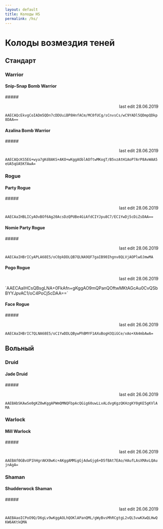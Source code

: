 ```yaml
---
layout: default
title: Колоды HS
permalink: /hs/
---
```


# Колоды возмездия теней
## Стандарт 
### Warrior
#### Snip-Snap Bomb Warrior 
#####<p align="right">last edit 28.06.2019</p> 
`AAECAQcEkvgCoIADm5QDn7cDDUuiBP8HnfACm/MC0fUCg/sCnvsCs/wC9YADl5QDmpQDkp8DAA==`

#### Azalina Bomb Warrior
#####<p align="right">last edit 28.06.2019</p>
`AAECAQcKS5EG+wya7gKd8AKS+AKO+wKggAOblAOftwMKogT/B5vzAtH1AoP7ArP8AvWAA5eUA5qUA5KfAwA=`

### Rogue
#### Party Rogue
#####<p align="right">last edit 28.06.2019</p>
`AAECAaIHBLICyAOvBOf6Ag20AcsDzQPUBe4GiAfdCIYJpu8C7/EC1YwDj5cDiZsDAA==`

#### Nomie Party Rogue
#####<p align="right">last edit 28.06.2019</p>
`AAECAaIHBrICyAPLA68E5/oC0pkDDLQB7QLNA9QF7gaIB90Ihgnv8QLVjAOPlwOJmwMA`

#### Pogo Rogue
<p align="right">last edit 28.06.2019</p> 
`AAECAaIHCsQBsgLNA+0FkAfn+gKggAO9mQPanQOftwMKtAGcAu0CvQSbBYYJpvAC1/oC4PoCj5cDAA==`

#### Face Rogue
#####<p align="right">last edit 26.06.2019</p>
`AAECAaIHBrIC7QLNA68E5/oC1YwDDLQBywPhBMYF1AXuBogH3QiGCe/xAo+XA4mbAwA=`

## Вольный
### Druid
#### Jade Druid
#####<p align="right">last edit 26.06.2019</p>
`AAEBAbSKAwSe0gKZ0wKggAPWmQMNQFbpAcQGig60uwLLvALdvgKgzQKHzgKY0gKE5gKVlAMA`

### Warlock
#### Mill Warlock
#####<p align="right">last edit 26.06.2019</p>
`AAEBAf0GBvUP1hHgrAKX0wKc+AKggAMMigGjAdwGjg6+D5fBAt7EAo/HAufLAsXMAvLQAujnAgA=`

### Shaman
#### Shudderwock Shaman
#####<p align="right">last edit 26.06.2019</p>
`AAEBAaoICPoO9Q/D6gLv9wKggAOLhQOKlAPanQML/gWyBvsMhRCgtgL2vQL5vwKXwQLHwQKW6AKtkQMA`
